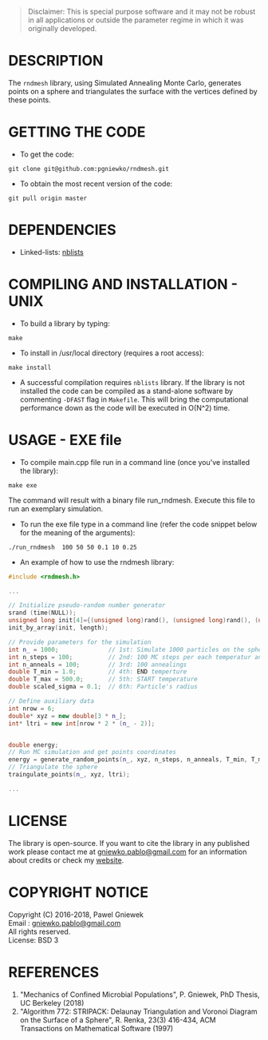 >Disclaimer: This is special purpose software and it may not be robust in all applications or outside the parameter regime in which it was originally developed.

DESCRIPTION
==================================================
The ```rndmesh``` library, using Simulated Annealing Monte Carlo, generates points on a sphere and
triangulates the surface with the vertices defined by these points.


GETTING THE CODE
==================================================
* To get the code:
```
git clone git@github.com:pgniewko/rndmesh.git
```

* To obtain the most recent version of the code:
```
git pull origin master
```

DEPENDENCIES
============
* Linked-lists: [nblists](https://github.com/pgniewko/nblists)


COMPILING AND INSTALLATION - UNIX
==================================================

* To build a library by typing:
```
make
```

* To install in /usr/local directory (requires a root access):
```
make install
```

* A successful compilation requires ```nblists``` library. If the library is not installed
the code can be compiled as a stand-alone software by commenting ```-DFAST``` flag in ```Makefile```.
This will bring the computational performance down as the code will be executed in O(N^2) time.


USAGE - EXE file
==================================================

* To compile main.cpp file run in a command line (once you've installed the library):
```
make exe
```

The command will result with a binary file run_rndmesh. Execute this file to run an exemplary simulation.

* To run the exe file type in a command line (refer the code snippet below for the meaning of the arguments):
```
./run_rndmesh  100 50 50 0.1 10 0.25
```

* An example of how to use the rndmesh library: 
```C++
#include <rndmesh.h>

...

// Initialize pseudo-random number generator
srand (time(NULL));
unsigned long init[4]={(unsigned long)rand(), (unsigned long)rand(), (unsigned long)rand(), (unsigned long)rand()}, length=4;
init_by_array(init, length);

// Provide parameters for the simulation
int n_ = 1000;              // 1st: Simulate 1000 particles on the sphere
int n_steps = 100;          // 2nd: 100 MC steps per each temperatur annealing
int n_anneals = 100;        // 3rd: 100 annealings 
double T_min = 1.0;         // 4th: END temperture
double T_max = 500.0;       // 5th: START temperature
double scaled_sigma = 0.1;  // 6th: Particle's radius 

// Define auxiliary data
int nrow = 6;
double* xyz = new double[3 * n_];
int* ltri = new int[nrow * 2 * (n_ - 2)];


double energy;
// Run MC simulation and get points coordinates
energy = generate_random_points(n_, xyz, n_steps, n_anneals, T_min, T_max, scaled_sigma);
// Triangulate the sphere
traingulate_points(n_, xyz, ltri);

...

```

LICENSE
=====
The library is open-source. If you want to cite the library in any published work please contact me at
gniewko.pablo@gmail.com for an information about credits or check my [website](http://meetpg.pl/notes.html).

COPYRIGHT NOTICE
================
Copyright (C) 2016-2018,  Pawel Gniewek  
Email  : gniewko.pablo@gmail.com     
All rights reserved.   
License: BSD 3  


REFERENCES
===============
1. "Mechanics of Confined Microbial Populations", P. Gniewek, PhD Thesis, UC Berkeley (2018)
2. "Algorithm 772: STRIPACK: Delaunay Triangulation and Voronoi Diagram on the Surface of a Sphere", R. Renka, 23(3) 416-434, ACM Transactions on Mathematical Software (1997)
